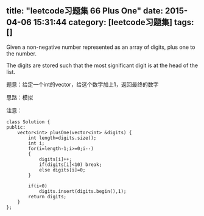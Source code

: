 title: "leetcode习题集 66 Plus One"
date: 2015-04-06 15:31:44
category: [leetcode习题集]
tags: []
---
Given a non-negative number represented as an array of digits, plus one to the number.

The digits are stored such that the most significant digit is at the head of the list.

题意：给定一个int的vector，给这个数字加上1，返回最终的数字

思路：模拟

注意：
```
class Solution {
public:
    vector<int> plusOne(vector<int> &digits) {
        int length=digits.size();
        int i;
        for(i=length-1;i>=0;i--)
        {
            digits[i]++;
            if(digits[i]<10) break;
            else digits[i]=0;
        }
        
        if(i<0)
            digits.insert(digits.begin(),1);
        return digits;
    }
};
```